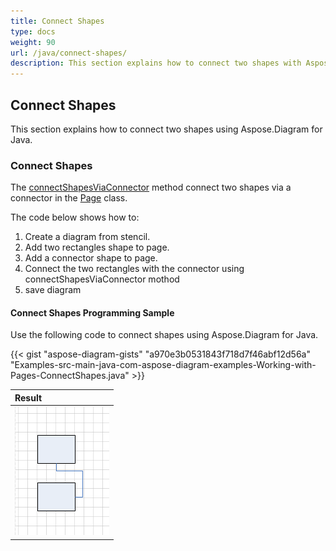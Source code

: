 ```yaml
---
title: Connect Shapes
type: docs
weight: 90
url: /java/connect-shapes/
description: This section explains how to connect two shapes with Aspose.Diagram for Java.
---
```


## **Connect Shapes**
This section explains how to connect two shapes using Aspose.Diagram for Java.
### **Connect Shapes**
The [connectShapesViaConnector](https://reference.aspose.com/diagram/java/com.aspose.diagram/page#connectShapesViaConnector(long,%20int,%20long,%20int,%20long)) method connect two shapes via a connector in the [Page](https://reference.aspose.com/diagram/java/com.aspose.diagram/Page) class.

The code below shows how to:

1. Create a diagram from stencil.
1. Add two rectangles shape to page.
1. Add a connector shape to page.
1. Connect the two rectangles with the connector using connectShapesViaConnector mothod
1. save diagram
#### **Connect Shapes Programming Sample**
Use the following code to connect shapes using Aspose.Diagram for Java.

{{< gist "aspose-diagram-gists" "a970e3b0531843f718d7f46abf12d56a" "Examples-src-main-java-com-aspose-diagram-examples-Working-with-Pages-ConnectShapes.java" >}}

|**Result**|
| :- |
|![ConnectShapes_out.vsdx](ConnectShapes.png)|